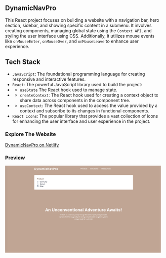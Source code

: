 ## DynamicNavPro

This React project focuses on building a website with a navigation bar, hero section, sidebar, and showing specific content in a submenu. It involves creating components, managing global state using the `Context API`, and styling the user interface using CSS. Additionally, it utilizes mouse events like `onMouseEnter`, `onMouseOver`, and `onMouseLeave` to enhance user experience.

## Tech Stack
- `JavaScript`: The foundational programming language for creating responsive and interactive features.
- `React`: The powerful JavaScript library used to build the project: 
- - `useState` The React hook used to manage state.
- - `createContext`: The React hook used for creating a context object to share data across components in the component tree.
- - `useContext`: The React hook used to access the value provided by a context and subscribe to its changes in functional components.
- `React Icons`: The popular library that provides a vast collection of icons for enhancing the user interface and user experience in the project.

### Explore The Website
[DynamicNavPro on Netlify](https://dynamic-nav-pro.netlify.app/)

### Preview
<img src="public/dynamic-nav.png" alt="DynamicNavPro App">
